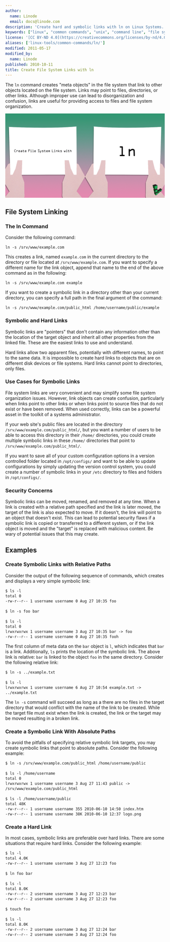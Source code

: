```yaml
---
author:
  name: Linode
  email: docs@linode.com
description: 'Create hard and symbolic links with ln on Linux Systems.'
keywords: ["linux", "common commands", "unix", "command line", "file systems"]
license: '[CC BY-ND 4.0](https://creativecommons.org/licenses/by-nd/4.0)'
aliases: ['linux-tools/common-commands/ln/']
modified: 2011-05-17
modified_by:
  name: Linode
published: 2010-10-11
title: Create File System Links with ln
---
```


The `ln` command creates "meta objects" in the file system that link to other objects located on the file system. Links may point to files, directories, or other links. Although improper use can lead to disorganization and confusion, links are useful for providing access to files and file system organization.

![Title graphic](/content/assets/create_file_system_links_with_ln_smg.png)

## File System Linking

### The ln Command

Consider the following command:

    ln -s /srv/www/example.com

This creates a link, named `example.com` in the current directory to the directory or file located at `/srv/www/example.com`. If you want to specify a different name for the link object, append that name to the end of the above command as in the following:

    ln -s /srv/www/example.com example

If you want to create a symbolic link in a directory other than your current directory, you can specify a full path in the final argument of the command:

    ln -s /srv/www/example.com/public_html /home/username/public/example

### Symbolic and Hard Links

Symbolic links are "pointers" that don't contain any information other than the location of the target object and inherit all other properties from the linked file. These are the easiest links to use and understand.

Hard links allow two apparent files, potentially with different names, to point to the same data. It is impossible to create hard links to objects that are on different disk devices or file systems. Hard links cannot point to directories, only files.

### Use Cases for Symbolic Links

File system links are very convenient and may simplify some file system organization issues. However, link objects can create confusion, particularly when links point to other links or when links point to source files that do not exist or have been removed. When used correctly, links can be a powerful asset in the toolkit of a systems administrator.

If your web site's public files are located in the directory `/srv/www/example.com/public_html/`, but you want a number of users to be able to access this directory in their `/home/` directories, you could create multiple symbolic links in these `/home/` directories that point to `/srv/www/example.com/public_html/`.

If you want to save all of your custom configuration options in a version controlled folder located in `/opt/configs/` and want to be able to update configurations by simply updating the version control system, you could create a number of symbolic links in your `/etc` directory to files and folders in `/opt/configs/`.

### Security Concerns

Symbolic links can be moved, renamed, and removed at any time. When a link is created with a relative path specified and the link is later moved, the target of the link is also expected to move. If it doesn't, the link will point to an object that doesn't exist. This can lead to potential security flaws if a symbolic link is copied or transferred to a different system, or if the link object is moved and the "target" is replaced with malicious content. Be wary of potential issues that this may create.

## Examples

### Create Symbolic Links with Relative Paths

Consider the output of the following sequence of commands, which creates and displays a very simple symbolic link:

    $ ls -l
    total 0
    -rw-r--r-- 1 username username 0 Aug 27 10:35 foo

    $ ln -s foo bar

    $ ls -l
    total 0
    lrwxrwxrwx 1 username username 3 Aug 27 10:35 bar -> foo
    -rw-r--r-- 1 username username 0 Aug 27 10:35 fooh

The first column of meta data on the `bar` object is `l`, which indicates that `bar` is a link. Additionally, `ls` prints the location of the symbolic link. The above link is relative: `bar` is linked to the object `foo` in the same directory. Consider the following relative link:

    $ ln -s ../example.txt

    $ ls -l
    lrwxrwxrwx 1 username username 6 Aug 27 10:54 example.txt -> ../example.txt

The `ln -s` command will succeed as long as a there are no files in the target directory that would conflict with the name of the link to be created. While the target file must exist when the link is created, the link or the target may be moved resulting in a broken link.

### Create a Symbolic Link With Absolute Paths

To avoid the pitfalls of specifying relative symbolic link targets, you may create symbolic links that point to absolute paths. Consider the following example:

    $ ln -s /srv/www/example.com/public_html /home/username/public

    $ ls -l /home/username
    total 0
    lrwxrwxrwx 1 username username 3 Aug 27 11:43 public -> /srv/www/example.com/public_html

    $ ls -l /home/username/public
    total 48K
    -rw-r--r-- 1 username username 355 2010-06-10 14:50 index.htm
    -rw-r--r-- 1 username username 38K 2010-06-10 12:37 logo.png

### Create a Hard Link

In most cases, symbolic links are preferable over hard links. There are some situations that require hard links. Consider the following example:

    $ ls -l
    total 4.0K
    -rw-r--r-- 1 username username 3 Aug 27 12:23 foo

    $ ln foo bar

    $ ls -l
    total 8.0K
    -rw-r--r-- 2 username username 3 Aug 27 12:23 bar
    -rw-r--r-- 2 username username 3 Aug 27 12:23 foo

    $ touch foo

    $ ls -l
    total 8.0K
    -rw-r--r-- 2 username username 3 Aug 27 12:24 bar
    -rw-r--r-- 2 username username 3 Aug 27 12:24 foo
